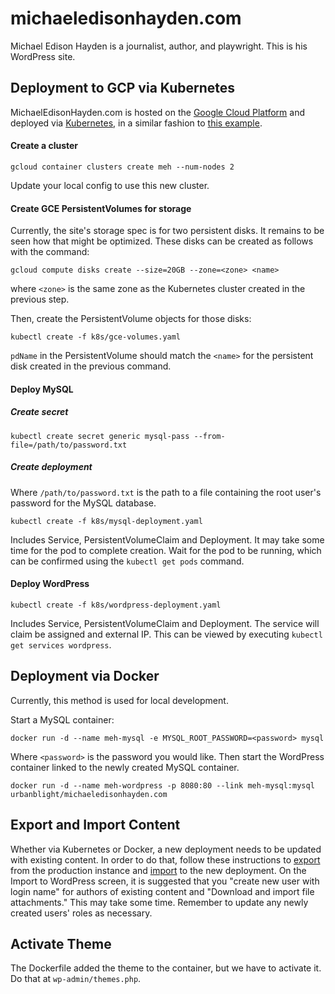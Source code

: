 # michaeledisonhayden.com

Michael Edison Hayden is a journalist, author, and playwright. This is his
WordPress site.

## Deployment to GCP via Kubernetes

MichaelEdisonHayden.com is hosted on the [Google Cloud Platform](https://console.cloud.google.com/home/dashboard?project=michaeledisonhayden-153721)
and deployed via [Kubernetes](http://kubernetes.io/docs/), in a similar fashion
to [this example](https://github.com/kubernetes/kubernetes/tree/master/examples/mysql-wordpress-pd).

#### Create a cluster

`gcloud container clusters create meh --num-nodes 2`

Update your local config to use this new cluster.

#### Create GCE PersistentVolumes for storage

Currently, the site's storage spec is for two persistent disks. It remains to be
seen how that might be optimized. These disks can be created as follows with the command:

`gcloud compute disks create --size=20GB --zone=<zone> <name>`

where `<zone>` is the same zone as the Kubernetes cluster created in the
previous step.

Then, create the PersistentVolume objects for those disks:

`kubectl create -f k8s/gce-volumes.yaml`

`pdName` in the PersistentVolume should match the `<name>` for the persistent
disk created in the previous command.

#### Deploy MySQL

##### Create secret

`kubectl create secret generic mysql-pass --from-file=/path/to/password.txt`

##### Create deployment

Where `/path/to/password.txt` is the path to a file containing the root user's
password for the MySQL database.

`kubectl create -f k8s/mysql-deployment.yaml`

Includes Service, PersistentVolumeClaim and Deployment. It may take some time for the pod to complete creation. Wait for the pod to be running, which can be confirmed using the `kubectl get pods` command.

#### Deploy WordPress

`kubectl create -f k8s/wordpress-deployment.yaml`

Includes Service, PersistentVolumeClaim and Deployment. The service will claim be assigned and external IP. This can be viewed by executing `kubectl get services wordpress`.


## Deployment via Docker

Currently, this method is used for local development.

Start a MySQL container:

`docker run -d --name meh-mysql -e MYSQL_ROOT_PASSWORD=<password> mysql`

Where `<password>` is the password you would like. Then start the
WordPress container linked to the newly created MySQL container.

`docker run -d --name meh-wordpress -p 8080:80 --link meh-mysql:mysql urbanblight/michaeledisonhayden.com`

## Export and Import Content

Whether via Kubernetes or Docker, a new deployment needs to be updated with
existing content. In order to do that, follow these instructions to [export](https://codex.wordpress.org/Tools_Export_Screen)
from the production instance and [import](https://codex.wordpress.org/Importing_Content#WordPress)
to the new deployment. On the Import to WordPress screen, it is suggested that you "create new user with login name" for authors of existing content and "Download and import file attachments." This may take some time. Remember to update any newly created users' roles as necessary.

## Activate Theme

The Dockerfile added the theme to the container, but we have to activate it. Do that at `wp-admin/themes.php`.
